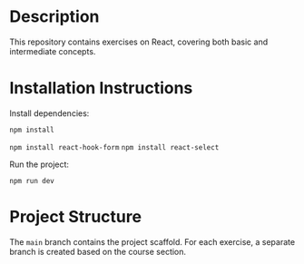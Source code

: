 # Description

This repository contains exercises on React, covering both basic and intermediate concepts.

# Installation Instructions

Install dependencies:

`npm install`

`npm install react-hook-form`
`npm install react-select`

Run the project:

`npm run dev`

# Project Structure

The `main` branch contains the project scaffold.
For each exercise, a separate branch is created based on the course section.
